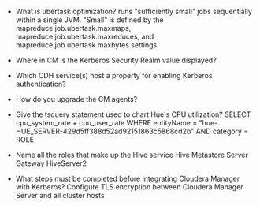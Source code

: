 ﻿* What is ubertask optimization?
runs "sufficiently small" jobs sequentially within a single JVM. "Small" is defined by the mapreduce.job.ubertask.maxmaps, mapreduce.job.ubertask.maxreduces, and mapreduce.job.ubertask.maxbytes settings

* Where in CM is the Kerberos Security Realm value displayed?


* Which CDH service(s) host a property for enabling Kerberos authentication?
 
 
* How do you upgrade the CM agents?


* Give the tsquery statement used to chart Hue's CPU utilization?
SELECT cpu_system_rate + cpu_user_rate WHERE entityName = "hue-HUE_SERVER-429d5ff388d52ad92151863c5868cd2b" AND category = ROLE 


* Name all the roles that make up the Hive service
Hive Metastore Server  Gateway  HiveServer2  
* What steps must be completed before integrating Cloudera Manager with Kerberos?
Configure TLS encryption between Cloudera Manager Server and all cluster hosts
